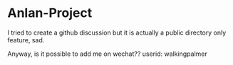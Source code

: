 # Anlan-Project

I tried to create a github discussion but it is actually a public directory only feature, sad.

Anyway, is it possible to add me on wechat?? userid: walkingpalmer
